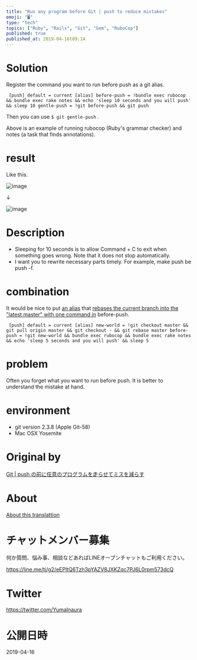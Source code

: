 ```yaml
---
title: "Run any program before Git | push to reduce mistakes"
emoji: "🖥"
type: "tech"
topics: ["Ruby", "Rails", "Git", "Gem", "RuboCop"]
published: true
published_at: 2019-04-16t09:14
---
```


# Solution 

Register the command you want to run before push as a git alias.

     [push] default = current [alias] before-push = !bundle exec rubocop && bundle exec rake notes && echo 'sleep 10 seconds and you will push' && sleep 10 gentle-push = !git before-push && git push 

Then you can use `$ git gentle-push` .

Above is an example of running rubocop (Ruby's grammar checker) and notes (a task that finds annotations).

# result 

Like this.

![image](https://qiita-image-store.s3.amazonaws.com/0/90607/2ed4d064-9ab5-d4c1-b7a4-b5ee3239174e.png)

↓

![image](https://qiita-image-store.s3.amazonaws.com/0/90607/dc48099b-4e9c-7347-8017-b1005da06cf5.png)

# Description 

- Sleeping for 10 seconds is to allow Command + C to exit when something goes wrong. Note that it does not stop automatically. 
- I want you to rewrite necessary parts timely. For example, make push be push -f. 

# combination 

It would be nice to put [an alias](http://qiita.com/Yinaura/items/562b09ec4c7ad93ed2ab) that [rebases the current branch into the "latest master" with one command in](http://qiita.com/Yinaura/items/562b09ec4c7ad93ed2ab) before-push.

     [push] default = current [alias] new-world = !git checkout master && git pull origin master && git checkout - && git rebase master before-push = !git new-world && bundle exec rubocop && bundle exec rake notes && echo 'sleep 5 seconds and you will push' && sleep 5 

# problem 

Often you forget what you want to run before push. It is better to understand the mistake at hand.

# environment 

- git version 2.3.8 (Apple Git-58) 
- Mac OSX Yosemite 


# Original by
[Git | push の前に任意のプログラムを走らせてミスを減らす ](https://qiita.com/Yinaura/items/24cf46a02d0184dc2d6c)

# About

[About this translattion](https://qiita.com/YumaInaura/items/7f6fd1e9310a6816469a)








<!-- Update From Qiita API -->

# チャットメンバー募集


何か質問、悩み事、相談などあればLINEオープンチャットもご利用ください。

https://line.me/ti/g2/eEPltQ6Tzh3pYAZV8JXKZqc7PJ6L0rpm573dcQ





# Twitter


https://twitter.com/YumaInaura


<!-- Update From Qiita API -->



# 公開日時

2019-04-16
